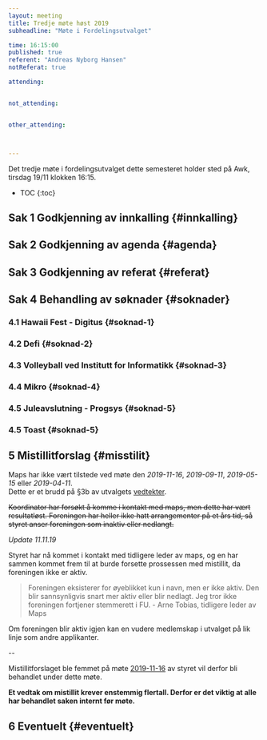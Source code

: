 ```yaml
---
layout: meeting
title: Tredje møte høst 2019
subheadline: "Møte i Fordelingsutvalget"

time: 16:15:00
published: true
referent: "Andreas Nyborg Hansen"
notReferat: true

attending:


not_attending:


other_attending:



---
```


Det tredje møte i fordelingsutvalget dette semesteret holder sted på Awk, tirsdag 19/11 klokken 16:15.

* TOC
{:toc}

## Sak 1 Godkjenning av innkalling {#innkalling}
## Sak 2 Godkjenning av agenda {#agenda}
## Sak 3 Godkjenning av referat {#referat}
## Sak 4 Behandling av søknader {#soknader}
### 4.1 Hawaii Fest - Digitus  {#soknad-1}
### 4.2 Defi  {#soknad-2}
### 4.3 Volleyball ved Institutt for Informatikk  {#soknad-3}
### 4.4 Mikro  {#soknad-4}
### 4.5 Juleavslutning - Progsys  {#soknad-5}
### 4.5 Toast  {#soknad-5}
## 5 Mistillitforslag {#misstilit}

Maps har ikke vært tilstede ved møte den *2019-11-16*, *2019-09-11*, *2019-05-15* eller *2019-04-11*.  
Dette er et brudd på §3b av utvalgets [vedtekter](https://fordelingsutvalget.org/vedtekter/).

 ~~Koordinator har forsøkt å komme i kontakt med maps, men dette har vært resultatløst. Foreningen har heller ikke hatt arrangementer på et års tid, så styret anser foreningen som inaktiv eller nedlangt.~~

*Update 11.11.19*

Styret har nå kommet i kontakt med tidligere leder av maps, og en har sammen kommet frem til at burde forsette prossessen med mistillit, da foreningen ikke er aktiv. 

> Foreningen eksisterer for øyeblikket kun i navn, men er ikke aktiv. Den blir sannsynligvis snart mer aktiv eller blir nedlagt. Jeg tror ikke foreningen fortjener stemmerett i FU. - Arne Tobias, tidligere leder av Maps

Om foreningen blir aktiv igjen kan en vudere medlemskap i utvalget på lik linje som andre applikanter. 

--

Mistillitforslaget ble femmet på møte [2019-11-16](https://fordelingsutvalget.org/posts/2019/2019-10-16-Andre_m%C3%B8te_h%C3%B8st/#misstilit) av styret vil derfor bli behandlet under dette møte.

**Et vedtak om mistillit krever enstemmig flertall. Derfor er det viktig at alle har behandlet saken internt før møte.** 


## 6 Eventuelt {#eventuelt}

